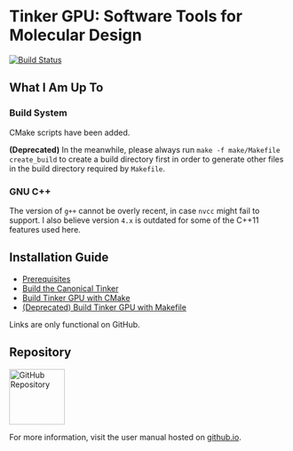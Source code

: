 Tinker GPU: Software Tools for Molecular Design
===============================================
[//]: # (Badges)
[![Build Status](https://travis-ci.com/zhi-wang/tinker.gpu.svg?branch=master)](https://travis-ci.com/zhi-wang/tinker.gpu)


## What I Am Up To
### Build System
CMake scripts have been added.

**(Deprecated)**
In the meanwhile, please always run `make -f make/Makefile create_build` to create a build directory first
in order to generate other files in the build directory required by `Makefile`.

### GNU C++
The version of `g++` cannot be overly recent, in case `nvcc` might fail to support.
I also believe version `4.x` is outdated for some of the C++11 features used here.

## Installation Guide
   - [Prerequisites](doc/manual/m/install/preq.rst)
   - [Build the Canonical Tinker](doc/manual/m/install/tinker.rst)
   - [Build Tinker GPU with CMake](doc/manual/m/install/buildwithcmake.rst)
   - [(Deprecated) Build Tinker GPU with Makefile](doc/manual/m/install/tinkergpu.rst)

Links are only functional on GitHub.


## Repository
<a href="https://github.com/zhi-wang/tinker.gpu">
   <img src="https://github.githubassets.com/images/modules/logos_page/GitHub-Mark.png"
   alt="GitHub Repository" width="100"/>
</a>


For more information, visit the user manual
hosted on [github.io](https://zhi-wang.github.io/tinker.gpu).
